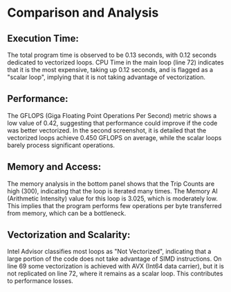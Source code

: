 # Comparison and Analysis

## Execution Time:

The total program time is observed to be 0.13 seconds, with 0.12 seconds dedicated to vectorized loops.
CPU Time in the main loop (line 72) indicates that it is the most expensive, taking up 0.12 seconds, and is flagged as a "scalar loop", implying that it is not taking advantage of vectorization.

## Performance:

The GFLOPS (Giga Floating Point Operations Per Second) metric shows a low value of 0.42, suggesting that performance could improve if the code was better vectorized.
In the second screenshot, it is detailed that the vectorized loops achieve 0.450 GFLOPS on average, while the scalar loops barely process significant operations.

## Memory and Access:

The memory analysis in the bottom panel shows that the Trip Counts are high (300), indicating that the loop is iterated many times.
The Memory AI (Arithmetic Intensity) value for this loop is 3.025, which is moderately low. This implies that the program performs few operations per byte transferred from memory, which can be a bottleneck.

## Vectorization and Scalarity:

Intel Advisor classifies most loops as "Not Vectorized", indicating that a large portion of the code does not take advantage of SIMD instructions.
On line 69 some vectorization is achieved with AVX (Int64 data carrier), but it is not replicated on line 72, where it remains as a scalar loop. This contributes to performance losses.
